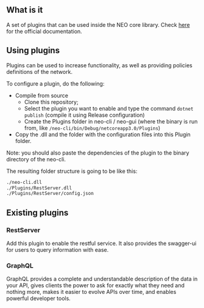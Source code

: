 ﻿## What is it
A set of plugins that can be used inside the NEO core library. Check [here](https://docs.neo.org/docs/en-us/node/cli/setup.html) for the official documentation.

## Using plugins
Plugins can be used to increase functionality, as well as providing policies definitions of the network.

To configure a plugin, do the following:
- Compile from source
    - Clone this repository;
    - Select the plugin you want to enable and type the command `dotnet publish` \(compile it using Release configuration\)
    - Create the Plugins folder in neo-cli / neo-gui (where the binary is run from, like `/neo-cli/bin/Debug/netcoreapp3.0/Plugins`)
 - Copy the .dll and the folder with the configuration files into this Plugin folder.

 Note: you should also paste the dependencies of the plugin to the binary directory of the neo-cli.

The resulting folder structure is going to be like this:

```BASH
./neo-cli.dll
./Plugins/RestServer.dll
./Plugins/RestServer/config.json
```

## Existing plugins
### RestServer
Add this plugin to enable the restful service. It also provides the swagger-ui for users to query information with ease.

### GraphQL
GraphQL provides a complete and understandable description of the data in your API, gives clients the power to ask for exactly what they need and nothing more, makes it easier to evolve APIs over time, and enables powerful developer tools.

